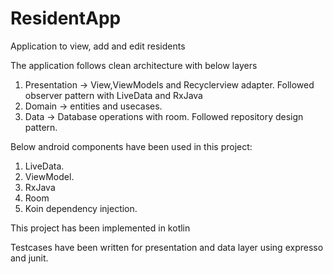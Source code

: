 # ResidentApp
Application to view, add and edit residents

The application follows clean architecture with below layers
1. Presentation -> View,ViewModels and Recyclerview adapter. Followed observer pattern with LiveData and RxJava
2. Domain -> entities and usecases.
3. Data -> Database operations with room. Followed repository design pattern.

Below android components have been used in this project:
1. LiveData.
2. ViewModel.
3. RxJava 
4. Room
5. Koin dependency injection.

This project has been implemented in kotlin

Testcases have been written for presentation and data layer using expresso and junit.
